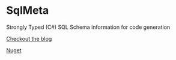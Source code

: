 # SqlMeta
Strongly Typed (C#) SQL Schema information for code generation

[Checkout the blog](https://achadwick.com/DeveloperBlog/SqlMeta-Code-Generation-Tool)

[Nuget](http://www.nuget.org/packages/SqlMeta)
